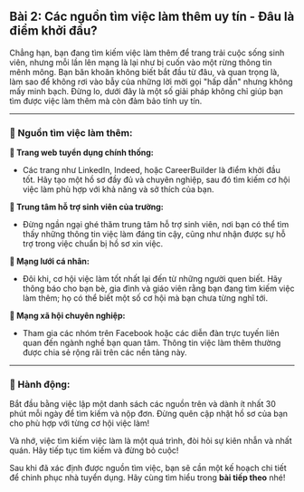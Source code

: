## Bài 2: Các nguồn tìm việc làm thêm uy tín - Đâu là điểm khởi đầu?

Chẳng hạn, bạn đang tìm kiếm việc làm thêm để trang trải cuộc sống sinh viên, nhưng mỗi lần lên mạng là lại như bị cuốn vào một rừng thông tin mênh mông. Bạn băn khoăn không biết bắt đầu từ đâu, và quan trọng là, làm sao để không rơi vào bẫy của những lời mời gọi "hấp dẫn" nhưng không mấy minh bạch. Đừng lo, dưới đây là một số giải pháp không chỉ giúp bạn tìm được việc làm thêm mà còn đảm bảo tính uy tín.

---

### 📌 Nguồn tìm việc làm thêm:

**🔹 Trang web tuyển dụng chính thống:**
- Các trang như LinkedIn, Indeed, hoặc CareerBuilder là điểm khởi đầu tốt. Hãy tạo một hồ sơ đầy đủ và chuyên nghiệp, sau đó tìm kiếm cơ hội việc làm phù hợp với khả năng và sở thích của bạn.

**🔹 Trung tâm hỗ trợ sinh viên của trường:**
- Đừng ngần ngại ghé thăm trung tâm hỗ trợ sinh viên, nơi bạn có thể tìm thấy những thông tin việc làm đáng tin cậy, cũng như nhận được sự hỗ trợ trong việc chuẩn bị hồ sơ xin việc.

**🔹 Mạng lưới cá nhân:**
- Đôi khi, cơ hội việc làm tốt nhất lại đến từ những người quen biết. Hãy thông báo cho bạn bè, gia đình và giáo viên rằng bạn đang tìm kiếm việc làm thêm; họ có thể biết một số cơ hội mà bạn chưa từng nghĩ tới.

**🔹 Mạng xã hội chuyên nghiệp:**
- Tham gia các nhóm trên Facebook hoặc các diễn đàn trực tuyến liên quan đến ngành nghề bạn quan tâm. Thông tin việc làm thêm thường được chia sẻ rộng rãi trên các nền tảng này.

---

### 🚀 Hành động:

Bắt đầu bằng việc lập một danh sách các nguồn trên và dành ít nhất 30 phút mỗi ngày để tìm kiếm và nộp đơn. Đừng quên cập nhật hồ sơ của bạn cho phù hợp với từng cơ hội việc làm!

Và nhớ, việc tìm kiếm việc làm là một quá trình, đòi hỏi sự kiên nhẫn và nhất quán. Hãy tiếp tục tìm kiếm và đừng bỏ cuộc!

Sau khi đã xác định được nguồn tìm việc, bạn sẽ cần một kế hoạch chi tiết để chinh phục nhà tuyển dụng. Hãy cùng tìm hiểu trong **bài tiếp theo** nhé!